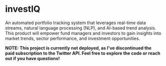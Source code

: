 # investIQ
An automated portfolio tracking system that leverages real-time data streams, natural language processing (NLP), and AI-based trend analysis. This product will empower fund managers and investors to gain insights into market trends, sector performance, and investment opportunities.

**NOTE: This project is currently not deployed, as I've discontinued the paid subscription to the Twitter API. Feel free to explore the code or reach out if you have questions!**
